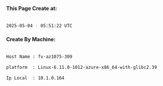 
   
#### This Page Create at:

```bash

2025-05-04 - 05:51:22 UTC

```

#### Create By Machine:

```bash

Host Name : fv-az1075-309

platform  : Linux-6.11.0-1012-azure-x86_64-with-glibc2.39

Ip Local  : 10.1.0.164

```

